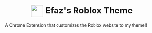 <h1 align="center"><img align="center" src="https://cdn.efaz.dev/png/logo.png?raw=true" width="40" height="40"> Efaz's Roblox Theme</h1>

A Chrome Extension that customizes the Roblox website to my theme!!